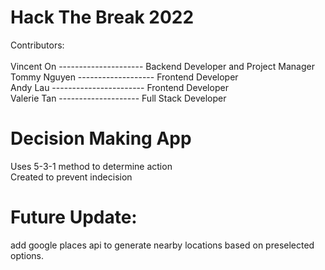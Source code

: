 # Hack The Break 2022
Contributors: \
\
Vincent On --------------------- Backend Developer and Project Manager \
Tommy Nguyen ------------------- Frontend Developer \
Andy Lau ----------------------- Frontend Developer \
Valerie Tan -------------------- Full Stack Developer 



# Decision Making App
Uses 5-3-1 method to determine action \
Created to prevent indecision

# Future Update:
   add google places api to generate nearby locations based on preselected options.

